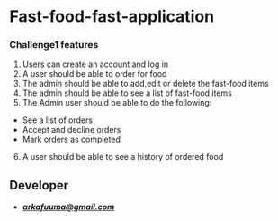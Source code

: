 
# Fast-food-fast-application

### Challenge1 features

1. Users can create an account and log in
2. A user should be able to order for food
3. The admin should be able to add,edit or delete the fast-food items
4. The admin should be able to see a list of fast-food items
5. The Admin user should be able to do the following:
  * See a list of orders
  * Accept and decline orders
  * Mark orders as completed
6. A user should be able to see a history of ordered food
## Developer
- _**arkafuuma@gmail.com**_ 



